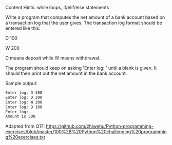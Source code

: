 Content Hints: while loops, if/elif/else statements

Write a program that computes the net amount of a bank account based on a transaction log that the user gives. The transaction log format should be entered like this:

D 100

W 200

D means deposit while W means withdrawal.

The program should keep on asking 'Enter log: ' until a blank is given. It should then print out the net amount in the bank account. 

Sample output:
```bash
Enter log: D 300
Enter log: D 300
Enter log: W 200
Enter log: D 100
Enter log: 
Amount is 500
```
Adapted from Q17: https://github.com/zhiwehu/Python-programming-exercises/blob/master/100%2B%20Python%20challenging%20programming%20exercises.txt